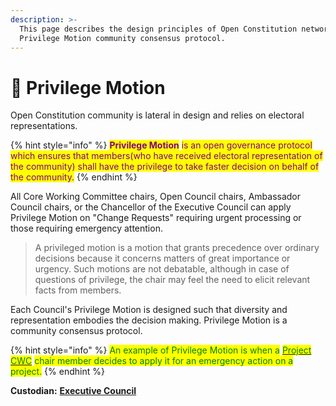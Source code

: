 ```yaml
---
description: >-
  This page describes the design principles of Open Constitution network's
  Privilege Motion community consensus protocol.
---
```


# 👣 Privilege Motion

Open Constitution community is lateral in design and relies on electoral representations.

{% hint style="info" %}
<mark style="color:purple;">**Privilege Motion**</mark> <mark style="color:purple;"></mark><mark style="color:purple;">is an open governance protocol which ensures that members(who have received electoral representation of the community) shall have the privilege to take faster decision on behalf of the community.</mark>
{% endhint %}

All Core Working Committee chairs, Open Council chairs, Ambassador Council chairs, or the Chancellor of the Executive Council can apply Privilege Motion on "Change Requests" requiring urgent processing or those requiring emergency attention.

> A privileged motion is a motion that grants precedence over ordinary decisions because it concerns matters of great importance or urgency. Such motions are not debatable, although in case of questions of privilege, the chair may feel the need to elicit relevant facts from members.

Each Council's Privilege Motion is designed such that diversity and representation embodies the decision making. Privilege Motion is a community consensus protocol.

{% hint style="info" %}
<mark style="color:green;">An example of Privilege Motion is when a</mark> [<mark style="color:green;">Project CWC</mark>](../../foundation/core-working-committee/project-cwcs.md) <mark style="color:green;">chair member decides to apply it for an emergency action on a project.</mark>&#x20;
{% endhint %}

&#x20;**Custodian:** [**Executive Council**](../../foundation/executive-council.md)
